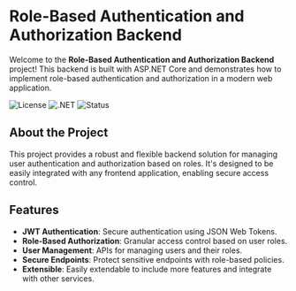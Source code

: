 # Role-Based Authentication and Authorization Backend

Welcome to the **Role-Based Authentication and Authorization Backend** project! This backend is built with ASP.NET Core and demonstrates how to implement role-based authentication and authorization in a modern web application.

![License](https://img.shields.io/badge/license-MIT-blue.svg)
![.NET](https://img.shields.io/badge/.NET-6.0-blue)
![Status](https://img.shields.io/badge/status-active-brightgreen)

## About the Project

This project provides a robust and flexible backend solution for managing user authentication and authorization based on roles. It's designed to be easily integrated with any frontend application, enabling secure access control.

## Features

- **JWT Authentication**: Secure authentication using JSON Web Tokens.
- **Role-Based Authorization**: Granular access control based on user roles.
- **User Management**: APIs for managing users and their roles.
- **Secure Endpoints**: Protect sensitive endpoints with role-based policies.
- **Extensible**: Easily extendable to include more features and integrate with other services.
